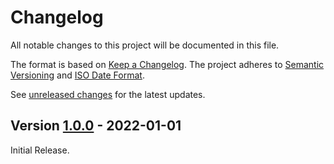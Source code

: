 # Changelog

All notable changes to this project will be documented in this file.

The format is based on [Keep a Changelog](https://keepachangelog.com/en/1.0.0/).
The project adheres to [Semantic Versioning](https://semver.org/spec/v2.0.0.html)
and [ISO Date Format](https://www.iso.org/iso-8601-date-and-time-format.html).

See [unreleased changes] for the latest updates.

## Version [1.0.0] - 2022-01-01

Initial Release.

[unreleased changes]: https://github.com/abapPM/abapPM-Pacote/compare/1.0.0...main
[1.0.0]: https://github.com/abapPM/abapPM-Pacote/releases/tag/1.0.0
